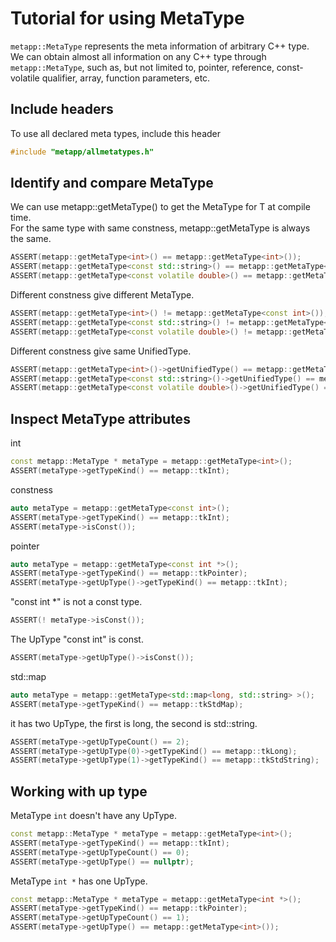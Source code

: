 # Tutorial for using MetaType

`metapp::MetaType` represents the meta information of arbitrary C++ type.  
We can obtain almost all information on any C++ type through `metapp::MetaType`,
such as, but not limited to, pointer, reference, const-volatile qualifier, array, function parameters, etc.  

## Include headers
To use all declared meta types, include this header

```c++
#include "metapp/allmetatypes.h"
```

## Identify and compare MetaType

We can use metapp::getMetaType<T>() to get the MetaType for T at compile time.  
For the same type with same constness, metapp::getMetaType is always the same.

```c++
ASSERT(metapp::getMetaType<int>() == metapp::getMetaType<int>());
ASSERT(metapp::getMetaType<const std::string>() == metapp::getMetaType<const std::string>());
ASSERT(metapp::getMetaType<const volatile double>() == metapp::getMetaType<const volatile double>());
```

Different constness give different MetaType.

```c++
ASSERT(metapp::getMetaType<int>() != metapp::getMetaType<const int>());
ASSERT(metapp::getMetaType<const std::string>() != metapp::getMetaType<volatile std::string>());
ASSERT(metapp::getMetaType<const volatile double>() != metapp::getMetaType<volatile double>());
```

Different constness give same UnifiedType.

```c++
ASSERT(metapp::getMetaType<int>()->getUnifiedType() == metapp::getMetaType<const int>()->getUnifiedType());
ASSERT(metapp::getMetaType<const std::string>()->getUnifiedType() == metapp::getMetaType<volatile std::string>()->getUnifiedType());
ASSERT(metapp::getMetaType<const volatile double>()->getUnifiedType() == metapp::getMetaType<volatile double>()->getUnifiedType());
```

## Inspect MetaType attributes

int

```c++
const metapp::MetaType * metaType = metapp::getMetaType<int>();
ASSERT(metaType->getTypeKind() == metapp::tkInt);
```

constness

```c++
auto metaType = metapp::getMetaType<const int>();
ASSERT(metaType->getTypeKind() == metapp::tkInt);
ASSERT(metaType->isConst());
```

pointer

```c++
auto metaType = metapp::getMetaType<const int *>();
ASSERT(metaType->getTypeKind() == metapp::tkPointer);
ASSERT(metaType->getUpType()->getTypeKind() == metapp::tkInt);
```

"const int *" is not a const type.

```c++
ASSERT(! metaType->isConst());
```

The UpType "const int" is const.

```c++
ASSERT(metaType->getUpType()->isConst());
```

std::map

```c++
auto metaType = metapp::getMetaType<std::map<long, std::string> >();
ASSERT(metaType->getTypeKind() == metapp::tkStdMap);
```

it has two UpType, the first is long, the second is std::string.

```c++
ASSERT(metaType->getUpTypeCount() == 2);
ASSERT(metaType->getUpType(0)->getTypeKind() == metapp::tkLong);
ASSERT(metaType->getUpType(1)->getTypeKind() == metapp::tkStdString);
```

## Working with up type

MetaType `int` doesn't have any UpType.  

```c++
const metapp::MetaType * metaType = metapp::getMetaType<int>();
ASSERT(metaType->getTypeKind() == metapp::tkInt);
ASSERT(metaType->getUpTypeCount() == 0);
ASSERT(metaType->getUpType() == nullptr);
```

MetaType `int *` has one UpType.  

```c++
const metapp::MetaType * metaType = metapp::getMetaType<int *>();
ASSERT(metaType->getTypeKind() == metapp::tkPointer);
ASSERT(metaType->getUpTypeCount() == 1);
ASSERT(metaType->getUpType() == metapp::getMetaType<int>());
```